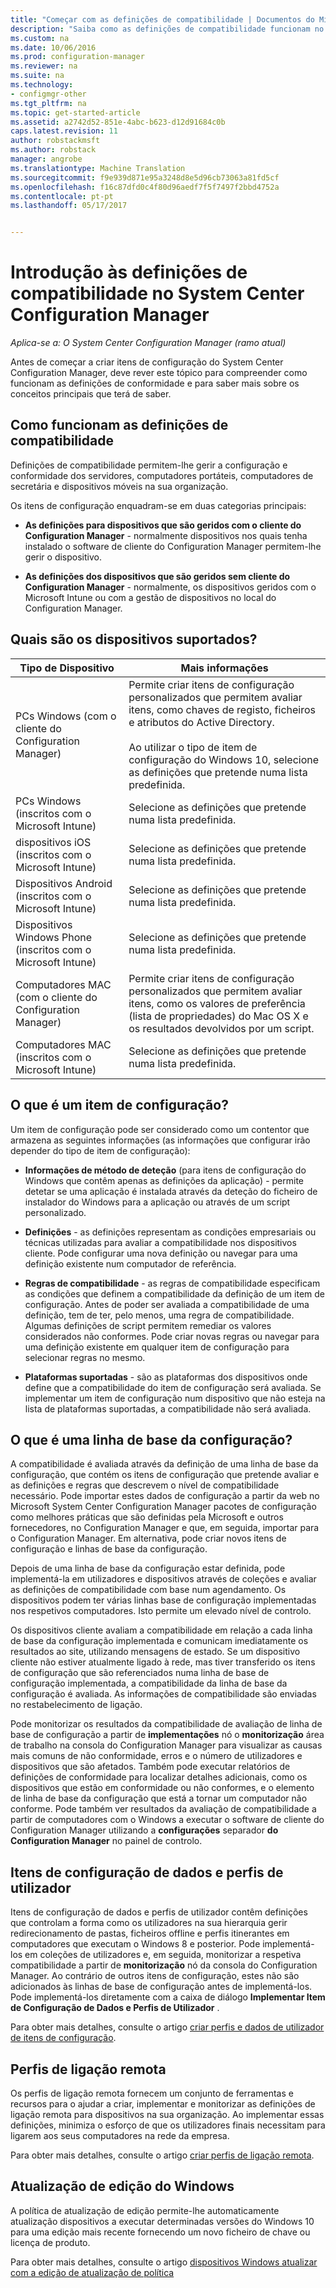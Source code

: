```yaml
---
title: "Começar com as definições de compatibilidade | Documentos do Microsoft"
description: "Saiba como as definições de compatibilidade funcionam no System Center Configuration Manager. Saiba mais sobre conceitos principais que terá de saber."
ms.custom: na
ms.date: 10/06/2016
ms.prod: configuration-manager
ms.reviewer: na
ms.suite: na
ms.technology:
- configmgr-other
ms.tgt_pltfrm: na
ms.topic: get-started-article
ms.assetid: a2742d52-851e-4abc-b623-d12d91684c0b
caps.latest.revision: 11
author: robstackmsft
ms.author: robstack
manager: angrobe
ms.translationtype: Machine Translation
ms.sourcegitcommit: f9e939d871e95a3248d8e5d96cb73063a81fd5cf
ms.openlocfilehash: f16c87dfd0c4f80d96aedf7f5f7497f2bbd4752a
ms.contentlocale: pt-pt
ms.lasthandoff: 05/17/2017


---
```

# <a name="get-started-with-compliance-settings-in-system-center-configuration-manager"></a>Introdução às definições de compatibilidade no System Center Configuration Manager

*Aplica-se a: O System Center Configuration Manager (ramo atual)*

Antes de começar a criar itens de configuração do System Center Configuration Manager, deve rever este tópico para compreender como funcionam as definições de conformidade e para saber mais sobre os conceitos principais que terá de saber.  

## <a name="how-compliance-settings-works"></a>Como funcionam as definições de compatibilidade  
 Definições de compatibilidade permitem-lhe gerir a configuração e conformidade dos servidores, computadores portáteis, computadores de secretária e dispositivos móveis na sua organização.  

 Os itens de configuração enquadram-se em duas categorias principais:  

-   **As definições para dispositivos que são geridos com o cliente do Configuration Manager** - normalmente dispositivos nos quais tenha instalado o software de cliente do Configuration Manager permitem-lhe gerir o dispositivo.  

-   **As definições dos dispositivos que são geridos sem cliente do Configuration Manager** - normalmente, os dispositivos geridos com o Microsoft Intune ou com a gestão de dispositivos no local do Configuration Manager.  

## <a name="what-devices-are-supported"></a>Quais são os dispositivos suportados?  


|Tipo de Dispositivo|Mais informações|  
|------------|----------------------|  
|PCs Windows (com o cliente do Configuration Manager)|Permite criar itens de configuração personalizados que permitem avaliar itens, como chaves de registo, ficheiros e atributos do Active Directory.<br /><br /> Ao utilizar o tipo de item de configuração do Windows 10, selecione as definições que pretende numa lista predefinida.|  
|PCs Windows (inscritos com o Microsoft Intune)|Selecione as definições que pretende numa lista predefinida.|  
|dispositivos iOS (inscritos com o Microsoft Intune)|Selecione as definições que pretende numa lista predefinida.|  
|Dispositivos Android (inscritos com o Microsoft Intune)|Selecione as definições que pretende numa lista predefinida.|  
|Dispositivos Windows Phone (inscritos com o Microsoft Intune)|Selecione as definições que pretende numa lista predefinida.|  
|Computadores MAC (com o cliente do Configuration Manager)|Permite criar itens de configuração personalizados que permitem avaliar itens, como os valores de preferência (lista de propriedades) do Mac OS X e os resultados devolvidos por um script.|  
|Computadores MAC (inscritos com o Microsoft Intune)|Selecione as definições que pretende numa lista predefinida.|  

## <a name="what-is-a-configuration-item"></a>O que é um item de configuração?  
 Um item de configuração pode ser considerado como um contentor que armazena as seguintes informações (as informações que configurar irão depender do tipo de item de configuração):  

-   **Informações de método de deteção** (para itens de configuração do Windows que contêm apenas as definições da aplicação) - permite detetar se uma aplicação é instalada através da deteção do ficheiro de instalador do Windows para a aplicação ou através de um script personalizado.  

-   **Definições** - as definições representam as condições empresariais ou técnicas utilizadas para avaliar a compatibilidade nos dispositivos cliente. Pode configurar uma nova definição ou navegar para uma definição existente num computador de referência.  

-   **Regras de compatibilidade** - as regras de compatibilidade especificam as condições que definem a compatibilidade da definição de um item de configuração. Antes de poder ser avaliada a compatibilidade de uma definição, tem de ter, pelo menos, uma regra de compatibilidade. Algumas definições de script permitem remediar os valores considerados não conformes. Pode criar novas regras ou navegar para uma definição existente em qualquer item de configuração para selecionar regras no mesmo.  

-   **Plataformas suportadas** - são as plataformas dos dispositivos onde define que a compatibilidade do item de configuração será avaliada. Se implementar um item de configuração num dispositivo que não esteja na lista de plataformas suportadas, a compatibilidade não será avaliada.  

## <a name="what-is-a-configuration-baseline"></a>O que é uma linha de base da configuração?  
 A compatibilidade é avaliada através da definição de uma linha de base da configuração, que contém os itens de configuração que pretende avaliar e as definições e regras que descrevem o nível de compatibilidade necessário. Pode importar estes dados de configuração a partir da web no Microsoft System Center Configuration Manager pacotes de configuração como melhores práticas que são definidas pela Microsoft e outros fornecedores, no Configuration Manager e que, em seguida, importar para o Configuration Manager. Em alternativa, pode criar novos itens de configuração e linhas de base da configuração.  

 Depois de uma linha de base da configuração estar definida, pode implementá-la em utilizadores e dispositivos através de coleções e avaliar as definições de compatibilidade com base num agendamento. Os dispositivos podem ter várias linhas base de configuração implementadas nos respetivos computadores. Isto permite um elevado nível de controlo.  

 Os dispositivos cliente avaliam a compatibilidade em relação a cada linha de base da configuração implementada e comunicam imediatamente os resultados ao site, utilizando mensagens de estado. Se um dispositivo cliente não estiver atualmente ligado à rede, mas tiver transferido os itens de configuração que são referenciados numa linha de base de configuração implementada, a compatibilidade da linha de base da configuração é avaliada. As informações de compatibilidade são enviadas no restabelecimento de ligação.  

 Pode monitorizar os resultados da compatibilidade de avaliação de linha de base de configuração a partir de **implementações** nó o **monitorização** área de trabalho na consola do Configuration Manager para visualizar as causas mais comuns de não conformidade, erros e o número de utilizadores e dispositivos que são afetados. Também pode executar relatórios de definições de conformidade para localizar detalhes adicionais, como os dispositivos que estão em conformidade ou não conformes, e o elemento de linha de base da configuração que está a tornar um computador não conforme. Pode também ver resultados da avaliação de compatibilidade a partir de computadores com o Windows a executar o software de cliente do Configuration Manager utilizando a **configurações** separador **do Configuration Manager** no painel de controlo.  

## <a name="user-data-and-profiles-configuration-items"></a>Itens de configuração de dados e perfis de utilizador  
 Itens de configuração de dados e perfis de utilizador contêm definições que controlam a forma como os utilizadores na sua hierarquia gerir redirecionamento de pastas, ficheiros offline e perfis itinerantes em computadores que executam o Windows 8 e posterior. Pode implementá-los em coleções de utilizadores e, em seguida, monitorizar a respetiva compatibilidade a partir de **monitorização** nó da consola do Configuration Manager. Ao contrário de outros itens de configuração, estes não são adicionados às linhas de base de configuração antes de implementá-los. Pode implementá-los diretamente com a caixa de diálogo **Implementar Item de Configuração de Dados e Perfis de Utilizador** .  

 Para obter mais detalhes, consulte o artigo [criar perfis e dados de utilizador de itens de configuração](/sccm/compliance/deploy-use/create-user-data-and-profiles-configuration-items).  

## <a name="remote-connection-profiles"></a>Perfis de ligação remota  
 Os perfis de ligação remota fornecem um conjunto de ferramentas e recursos para o ajudar a criar, implementar e monitorizar as definições de ligação remota para dispositivos na sua organização. Ao implementar essas definições, minimiza o esforço de que os utilizadores finais necessitam para ligarem aos seus computadores na rede da empresa.  

Para obter mais detalhes, consulte o artigo [criar perfis de ligação remota](/sccm/compliance/deploy-use/create-remote-connection-profiles).  

## <a name="windows-edition-upgrade"></a>Atualização de edição do Windows
A política de atualização de edição permite-lhe automaticamente atualização dispositivos a executar determinadas versões do Windows 10 para uma edição mais recente fornecendo um novo ficheiro de chave ou licença de produto.

Para obter mais detalhes, consulte o artigo [dispositivos Windows atualizar com a edição de atualização de política](/sccm/compliance/deploy-use/upgrade-windows-version)

